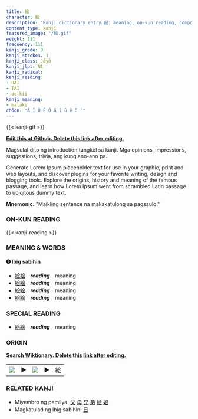 ```yaml
---
title: 絵
character: 絵
description: "Kanji dictionary entry 絵: meaning, on-kun reading, compounds, origin, related kanji"
content_type: kanji
featured_image: "/絵.gif"
weight: 111
frequency: 111
kanji_grade: 9
kanji_strokes: 1
kanji_class: Jōyō
kanji_jlpt: N1
kanji_radical: 
kanji_reading: 
- DAI
- TAI
- oo-kii
kanji_meaning:
- malaki
chōon: "Ā Ī Ū Ē Ō ā ī ū ē ō ’"
---
```

[//]: # (Don't edit the line below. Kanji animated GIF code is automatically generated.)
{{< kanji-gif >}}

[//]: # (Edit below this line.)

**[Edit this at Github. Delete this link after editing.](https://github.com/tim0g/tim/tree/main/content/kanji/絵/index.md)**

Magsulat dito ng introduction tungkol sa kanji. Mga opinions, impressions, suggestions, trivia, ang kung ano-ano pa.

Generate Lorem Ipsum placeholder text for use in your graphic, print and web layouts, and discover plugins for your favorite writing, design and blogging tools. Explore the origins, history and meaning of the famous passage, and learn how Lorem Ipsum went from scrambled Latin passage to ubiqitous dummy text.
 
**Mnemonic:** "Maikling sentence na makakatulong sa pagsaulo."

### ON-KUN READING

[//]: # (Don't edit the line below. ON-KUN READING code is automatically generated.)
{{< kanji-reading >}}

### MEANING & WORDS

#### ➊ **Ibig sabihin**
  - [絵](../絵)[絵](../絵)　***reading***　meaning
  - [絵](../絵)[絵](../絵)　***reading***　meaning
  - [絵](../絵)[絵](../絵)　***reading***　meaning
  - [絵](../絵)[絵](../絵)　***reading***　meaning

### SPECIAL READING
  - [絵](../絵)[絵](../絵)　***reading***　meaning

### ORIGIN

**[Search Wiktionary. Delete this link after editing.](https://wiktionary.org/wiki/絵)**
<table class="kanji-table"><tr><td>
<img src="60px-絵-bronze.svg.png">
</td><td>▶</td><td>
<img src="60px-絵-oracle.svg.png">
</td><td>▶</td>
<td class="kanji-origin">絵</td>
</tr></table>

### RELATED KANJI
- Miyembro ng pamilya: [父](../父) [母](../母) [兄](../兄) [弟](../弟) [絵](../絵) [娘](../娘)
- Magkatulad ng ibig sabihin: [日](../日)
